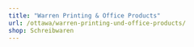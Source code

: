 ```yaml
---
title: "Warren Printing & Office Products"
url: /ottawa/warren-printing-und-office-products/
shop: Schreibwaren
---
```

